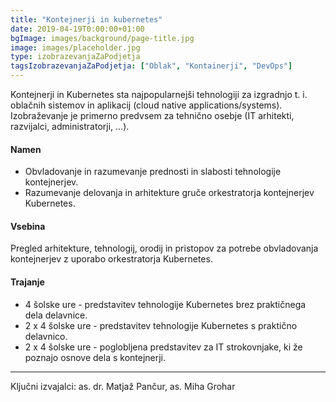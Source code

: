 ```yaml
---
title: "Kontejnerji in kubernetes"
date: 2019-04-19T0:00:00+01:00
bgImage: images/background/page-title.jpg
image: images/placeholder.jpg
type: izobrazevanjaZaPodjetja
tagsIzobrazevanjaZaPodjetja: ["Oblak", "Kontainerji", "DevOps"]
---
```

Kontejnerji in Kubernetes sta najpopularnejši tehnologiji za izgradnjo t. i. oblačnih sistemov in aplikacij (cloud native applications/systems). Izobraževanje je primerno predvsem za tehnično osebje (IT arhitekti, razvijalci, administratorji, ...).

#### Namen
- Obvladovanje in razumevanje prednosti in slabosti tehnologije kontejnerjev.
- Razumevanje delovanja in arhitekture gruče orkestratorja kontejnerjev Kubernetes.

#### Vsebina
Pregled arhitekture, tehnologij, orodij in pristopov za potrebe obvladovanja kontejnerjev z uporabo orkestratorja Kubernetes. 

#### Trajanje
- 4 šolske ure - predstavitev tehnologije Kubernetes brez praktičnega dela delavnice.
- 2 x 4 šolske ure - predstavitev tehnologije Kubernetes s praktično delavnico.
- 2 x 4 šolske ure - poglobljena predstavitev za IT strokovnjake, ki že poznajo osnove dela s kontejnerji.

---

Ključni izvajalci: as. dr. Matjaž Pančur, as. Miha Grohar
